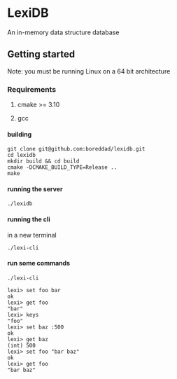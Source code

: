 # LexiDB

An in-memory data structure database

## Getting started

Note: you must be running Linux on a 64 bit architecture

### Requirements

1. cmake >= 3.10

2. gcc

#### building

```console
git clone git@github.com:boreddad/lexidb.git
cd lexidb
mkdir build && cd build
cmake -DCMAKE_BUILD_TYPE=Release ..
make
```

#### running the server

```console
./lexidb
```


#### running the cli

in a new terminal

```console
./lexi-cli
```

#### run some commands

```console
./lexi-cli

lexi> set foo bar
ok
lexi> get foo
"bar"
lexi> keys
"foo"
lexi> set baz :500
ok
lexi> get baz
(int) 500
lexi> set foo "bar baz"
ok
lexi> get foo
"bar baz"
```

